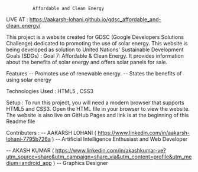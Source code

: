               Affordable and Clean Energy

LIVE AT : https://aakarsh-lohani.github.io/gdsc_affordable_and-clean_energy/

This project is a website created for GDSC (Google Developers Solutions Challenge) dedicated to promoting the use of solar energy. This website is being developed as solution to United Nations' Sustainable Development Goals (SDGs) : 
Goal 7: Affordable & Clean Energy.
It provides information about the benefits of solar energy and offers solar panels for sale.

Features
 -- Promotes use of renewable energy.
 -- States the benefits of using solar energy

Technologies Used :
HTML5 , CSS3

Setup :
To run this project, you will need a modern browser that supports HTML5 and CSS3. Open the HTML file in your browser to view the website.
The website is also live on GitHub Pages and link is at the beginning of this Readme file

Contributers :
 -- AAKARSH LOHANI ( https://www.linkedin.com/in/aakarsh-lohani-7795b726a )
   -- Artificial Intelligence Enthusiast and Web Developer
   
 -- AKASH KUMAR ( https://www.linkedin.com/in/akashkumar-ve?utm_source=share&utm_campaign=share_via&utm_content=profile&utm_medium=android_app )
   -- Graphics Designer 
